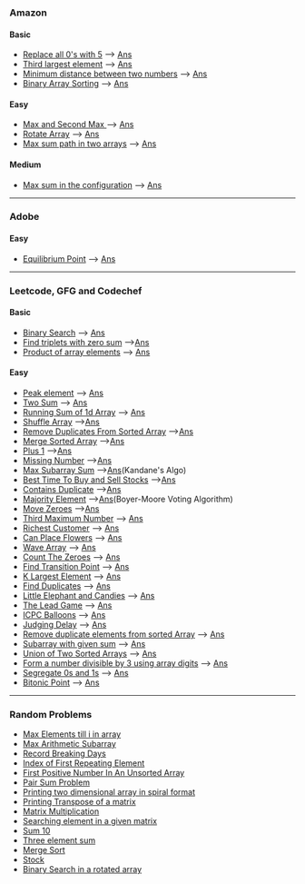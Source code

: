 ### Amazon
#### Basic
* [Replace all 0's with 5](https://practice.geeksforgeeks.org/problems/replace-all-0s-with-5/1/?track=amazon-arrays&batchId=192#) --> [Ans](/Array/replace0.cpp)
* [Third largest element](https://practice.geeksforgeeks.org/problems/third-largest-element/0/?track=amazon-arrays&batchId=192) --> [Ans](/Array/3_largest.cpp)
* [Minimum distance between two numbers](https://practice.geeksforgeeks.org/problems/minimum-distance-between-two-numbers/0/?track=amazon-arrays&batchId=192) --> [Ans](/Array/min_dist.cpp)
* [Binary Array Sorting](https://practice.geeksforgeeks.org/problems/binary-array-sorting5355/0/?track=amazon-arrays&batchId=192#) --> [Ans](/Array/bin_sort.cpp)

#### Easy
* [Max and Second Max ](https://practice.geeksforgeeks.org/problems/max-and-second-max/0/?track=amazon-arrays&batchId=192) --> [Ans](/Array/max_smax.cpp)
* [Rotate Array](https://practice.geeksforgeeks.org/problems/rotate-array-by-n-elements-1587115621/1/?track=DSA-Foundation-Arrays&batchId=238) --> [Ans](/Array/rotate.cpp)
* [Max sum path in two arrays](https://practice.geeksforgeeks.org/problems/max-sum-path-in-two-arrays/0/?track=amazon-arrays&batchId=192) --> [Ans](/Array/max_sum_path.cpp)

#### Medium
* [Max sum in the configuration](https://practice.geeksforgeeks.org/problems/max-sum-in-the-configuration/0/?track=amazon-arrays&batchId=192#) --> [Ans](/Array/max_config.cpp)

<hr>

### Adobe
#### Easy
* [Equilibrium Point](https://practice.geeksforgeeks.org/problems/equilibrium-point-1587115620/0/?company[]=Adobe&company[]=Adobe&problemType=functional&page=1&sortBy=submissions&query=company[]AdobeproblemTypefunctionalpage1sortBysubmissionscompany[]Adobe#) --> [Ans](/Array/eq.cpp)

<hr>

### Leetcode, GFG and Codechef
#### Basic
* [Binary Search](https://practice.geeksforgeeks.org/problems/binary-search-1587115620/1/?category[]=Arrays&category[]=Arrays&problemType=functional&page=1&sortBy=submissions&query=category[]ArraysproblemTypefunctionalpage1sortBysubmissionscategory[]Arrays#) --> [Ans](/Array/binary_search.cpp)
* [Find triplets with zero sum](https://practice.geeksforgeeks.org/problems/find-triplets-with-zero-sum/1/?category[]=Arrays&category[]=Arrays&problemType=functional&difficulty[]=-2&difficulty[]=-1&difficulty[]=0&page=1&sortBy=submissions&query=category[]ArraysproblemTypefunctionaldifficulty[]-2difficulty[]-1difficulty[]0page1sortBysubmissionscategory[]Arrays#) -->[Ans](/Array/find_triplet.cpp)
* [Product of array elements](https://practice.geeksforgeeks.org/problems/product-of-array-element/1/?category[]=Arrays&category[]=Arrays&problemStatus=unsolved&problemType=functional&difficulty[]=-2&difficulty[]=-1&difficulty[]=0&page=1&sortBy=submissions&query=category[]ArraysproblemStatusunsolvedproblemTypefunctionaldifficulty[]-2difficulty[]-1difficulty[]0page1sortBysubmissionscategory[]Arrays#) --> [Ans](/Array/prod.cpp)
#### Easy
* [Peak element](https://practice.geeksforgeeks.org/problems/peak-element/1/?category[]=Arrays&category[]=Arrays&problemType=functional&difficulty[]=-2&difficulty[]=-1&difficulty[]=0&page=1&sortBy=submissions&query=category[]ArraysproblemTypefunctionaldifficulty[]-2difficulty[]-1difficulty[]0page1sortBysubmissionscategory[]Arrays#) --> [Ans](/Array/peak.cpp)
* [Two Sum](https://leetcode.com/problems/two-sum/) --> [Ans](/Array/two_sum.cpp)
* [Running Sum of 1d Array](https://leetcode.com/problems/running-sum-of-1d-array/) --> [Ans](/Array/running_sum.cpp)
* [Shuffle Array](https://leetcode.com/problems/shuffle-the-array/) -->[Ans](/Array/shuffle_array.cpp)
* [Remove Duplicates From Sorted Array](https://leetcode.com/problems/remove-duplicates-from-sorted-array/) -->[Ans](/Array/rem_dup_sorted.cpp)
* [Merge Sorted Array](https://leetcode.com/problems/merge-sorted-array/) -->[Ans](/Array/merge_arr.cpp)
* [Plus 1](https://leetcode.com/problems/plus-one/) -->[Ans](/Array/plus_one.cpp)
* [Missing Number](https://leetcode.com/problems/missing-number/) -->[Ans](/Array/missing_num.cpp)
* [Max Subarray Sum](https://leetcode.com/problems/maximum-subarray/) -->[Ans](/Array/max_subarray_sum.cpp)(Kandane's Algo)
* [Best Time To Buy and Sell Stocks](https://leetcode.com/problems/best-time-to-buy-and-sell-stock/) -->[Ans](/Array/stocks.cpp)
* [Contains Duplicate](https://leetcode.com/problems/contains-duplicate/) -->[Ans](/Array/contain_dup.cpp)
* [Majority Element](https://leetcode.com/problems/majority-element/) -->[Ans](/Array/majority_element.cpp)(Boyer-Moore Voting Algorithm)
* [Move Zeroes](https://leetcode.com/problems/move-zeroes/) -->[Ans](/Array/move_zeroes.cpp)
* [Third Maximum Number](https://leetcode.com/problems/third-maximum-number/) --> [Ans](/Array/3_max.cpp)
* [Richest Customer](https://leetcode.com/problems/richest-customer-wealth/) --> [Ans](/Array/richest.cpp)
* [Can Place Flowers](https://leetcode.com/problems/can-place-flowers/submissions/) --> [Ans](/Array/flower.cpp)
* [Wave Array](https://practice.geeksforgeeks.org/problems/wave-array-1587115621/1/?category[]=Arrays&category[]=Arrays&company[]=Amazon&company[]=Amazon&difficulty[]=-2&difficulty[]=-1&difficulty[]=0&page=1&query=category[]Arrayscompany[]Amazondifficulty[]-2difficulty[]-1difficulty[]0page1company[]Amazoncategory[]Arrays) --> [Ans](/Array/wave_array.cpp)
* [Count The Zeroes](https://practice.geeksforgeeks.org/problems/count-the-zeros2550/1/?category[]=Arrays&category[]=Arrays&company[]=Amazon&company[]=Amazon&difficulty[]=-2&difficulty[]=-1&difficulty[]=0&page=1&query=category[]Arrayscompany[]Amazondifficulty[]-2difficulty[]-1difficulty[]0page1company[]Amazoncategory[]Arrays#) --> [Ans](/Array/count_zeroes.cpp)
* [Find Transition Point](https://practice.geeksforgeeks.org/problems/find-transition-point-1587115620/1/?category[]=Arrays&category[]=Arrays&company[]=Amazon&company[]=Amazon&difficulty[]=-2&difficulty[]=-1&difficulty[]=0&page=1&query=category[]Arrayscompany[]Amazondifficulty[]-2difficulty[]-1difficulty[]0page1company[]Amazoncategory[]Arrays#) --> [Ans](/Array/transition_pt.cpp)
* [K Largest Element](https://practice.geeksforgeeks.org/problems/k-largest-elements4206/1/?category[]=Arrays&category[]=Arrays&company[]=Amazon&company[]=Amazon&difficulty[]=-2&difficulty[]=-1&difficulty[]=0&page=1&query=category[]Arrayscompany[]Amazondifficulty[]-2difficulty[]-1difficulty[]0page1company[]Amazoncategory[]Arrays#) --> [Ans](/Array/k_largest.cpp)
* [Find Duplicates](https://practice.geeksforgeeks.org/problems/find-duplicates-in-an-array/1/?category[]=Arrays&category[]=Mathematical&category[]=Sorting&category[]=Bit%20Magic&category[]=Searching&category[]=Recursion&category[]=Arrays&category[]=Mathematical&category[]=Sorting&category[]=Bit%20Magic&category[]=Searching&category[]=Recursion&company[]=Amazon&company[]=Amazon&difficulty[]=-2&difficulty[]=-1&difficulty[]=0&page=1&sortBy=submissions&query=category[]Arrayscategory[]Mathematicalcategory[]Sortingcategory[]Bit%20Magiccategory[]Searchingcategory[]Recursioncompany[]Amazondifficulty[]-2difficulty[]-1difficulty[]0page1sortBysubmissionscompany[]Amazoncategory[]Arrayscategory[]Mathematicalcategory[]Sortingcategory[]Bit%20Magiccategory[]Searchingcategory[]Recursion#) --> [Ans](/Array/find_dup.cpp)
* [Little Elephant and Candies](https://www.codechef.com/problems/LECANDY/) --> [Ans](/Array/little_elephant.cpp)
* [The Lead Game](https://www.codechef.com/problems/TLG) --> [Ans](/Array/the_lead_game.cpp)
* [ICPC Balloons](https://www.codechef.com/problems/BALLOON) --> [Ans](/Array/icpc.cpp)
* [Judging Delay](https://www.codechef.com/problems/JDELAY) --> [Ans](/Array/judging.cpp)
* [Remove duplicate elements from sorted Array](https://practice.geeksforgeeks.org/problems/remove-duplicate-elements-from-sorted-array/1/?category[]=Arrays&category[]=Arrays&problemType=functional&difficulty[]=-2&difficulty[]=-1&difficulty[]=0&page=1&sortBy=submissions&query=category[]ArraysproblemTypefunctionaldifficulty[]-2difficulty[]-1difficulty[]0page1sortBysubmissionscategory[]Arrays#) --> [Ans](/Array/remove_dup.cpp)
* [Subarray with given sum](https://practice.geeksforgeeks.org/problems/subarray-with-given-sum-1587115621/1/?category[]=Arrays&category[]=Arrays&problemType=functional&difficulty[]=-2&difficulty[]=-1&difficulty[]=0&page=1&sortBy=submissions&query=category[]ArraysproblemTypefunctionaldifficulty[]-2difficulty[]-1difficulty[]0page1sortBysubmissionscategory[]Arrays#) --> [Ans](/Array/subarraysum.cpp)
* [Union of Two Sorted Arrays](https://practice.geeksforgeeks.org/problems/union-of-two-sorted-arrays-1587115621/1/?category[]=Arrays&category[]=Arrays&problemStatus=unsolved&problemType=functional&difficulty[]=0&page=1&sortBy=submissions&query=category[]ArraysproblemStatusunsolvedproblemTypefunctionaldifficulty[]0page1sortBysubmissionscategory[]Arrays#) --> [Ans](/Array/union.cpp)
* [Form a number divisible by 3 using array digits](https://practice.geeksforgeeks.org/problems/form-a-number-divisible-by-3-using-array-digits0717/1/?category[]=Arrays&category[]=Arrays&problemStatus=unsolved&problemType=functional&difficulty[]=0&page=1&query=category[]ArraysproblemStatusunsolvedproblemTypefunctionaldifficulty[]0page1category[]Arrays#) --> [Ans](/Array/sum3.cpp)
* [Segregate 0s and 1s](https://practice.geeksforgeeks.org/problems/segregate-0s-and-1s5106/1/?category[]=Arrays&category[]=Arrays&problemStatus=unsolved&problemType=functional&difficulty[]=0&page=1&query=category[]ArraysproblemStatusunsolvedproblemTypefunctionaldifficulty[]0page1category[]Arrays#) --> [Ans](/Array/zero_one.cpp)
* [Bitonic Point](https://practice.geeksforgeeks.org/problems/maximum-value-in-a-bitonic-array3001/1/?category[]=Arrays&category[]=Arrays&problemStatus=unsolved&problemType=functional&difficulty[]=0&page=1&query=category[]ArraysproblemStatusunsolvedproblemTypefunctionaldifficulty[]0page1category[]Arrays#) --> [Ans](/Array/bitonic.cpp)

<hr>

### Random Problems
* [Max Elements till i in array](/Array/max_ele.cpp)
* [Max Arithmetic Subarray](/Array/max_ar_subarray.cpp)
* [Record Breaking Days](/Array/rec_brk.cpp)
* [Index of First Repeating Element](/Array/first_rep_ele.cpp)
* [First Positive Number In An Unsorted Array](/Array/first_pos_no.cpp)
* [Pair Sum Problem](/Array/pair_sum.cpp)
* [Printing two dimensional array in spiral format](/Array/sprial.cpp)
* [Printing Transpose of a matrix](/Array/transpose.cpp)
* [Matrix Multiplication](/Array/mat_mul.cpp)
* [Searching element in a given matrix](/Array/seach_mat.cpp)
* [Sum 10](/Array/sum10.cpp)
* [Three element sum](/Array/three_element_sum.cpp)
* [Merge Sort](/Array/merge_sort.cpp)
* [Stock](/Array/stock.cpp)
* [Binary Search in a rotated array](/Array/rotated_search.cpp)


